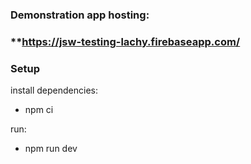 ### Demonstration app hosting:

### \*\*https://jsw-testing-lachy.firebaseapp.com/

### Setup

install dependencies:

- npm ci

run:

- npm run dev
